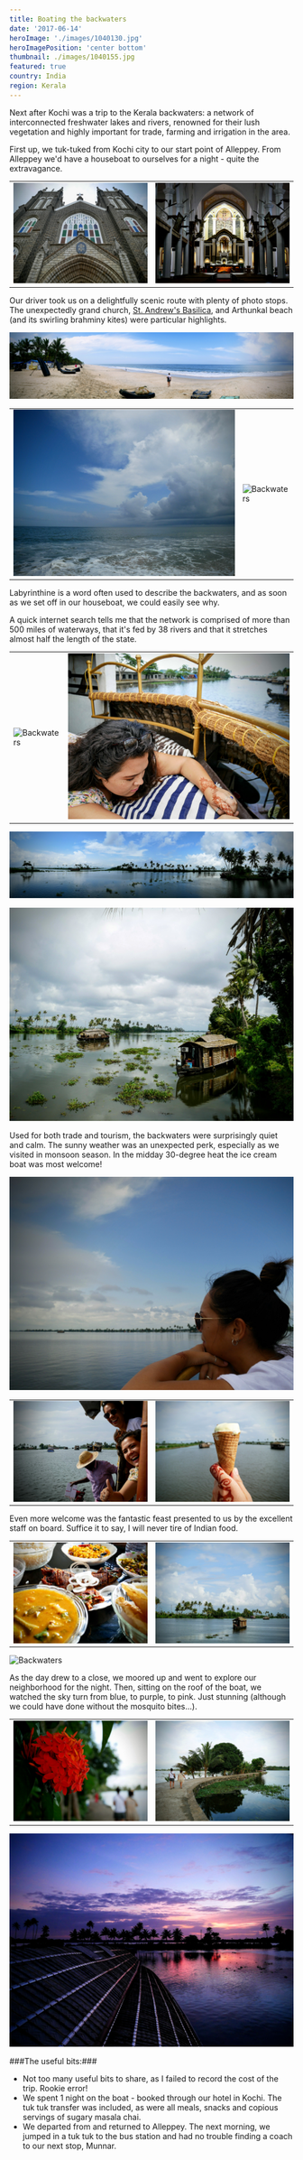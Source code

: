 ```yaml
---
title: Boating the backwaters
date: '2017-06-14'
heroImage: './images/1040130.jpg'
heroImagePosition: 'center bottom'
thumbnail: ./images/1040155.jpg
featured: true
country: India
region: Kerala
---
```


Next after Kochi was a trip to the Kerala backwaters: a network of interconnected freshwater lakes and rivers, renowned for their lush vegetation and highly important for trade, farming and irrigation in the area.

First up, we tuk-tuked from Kochi city to our start point of Alleppey. From Alleppey we'd have a houseboat to ourselves for a night - quite the extravagance.

|                                     |                                     |
| ----------------------------------- | ----------------------------------- |
| ![Backwaters](./images/1040045.jpg) | ![Backwaters](./images/1040048.jpg) |

Our driver took us on a delightfully scenic route with plenty of photo stops. The unexpectedly grand church, [St. Andrew's Basilica](https://en.wikipedia.org/wiki/St._Andrew%27s_Basilica,_Arthunkal), and Arthunkal beach (and its swirling brahminy kites) were particular highlights.

![Backwaters](./images/1040055.jpg)

|                                     |                                     |
| ----------------------------------- | ----------------------------------- |
| ![Backwaters](./images/1040061.jpg) | ![Backwaters](./images/1040071.jpg) |

Labyrinthine is a word often used to describe the backwaters, and as soon as we set off in our houseboat, we could easily see why.

A quick internet search tells me that the network is comprised of more than 500 miles of waterways, that it's fed by 38 rivers and that it stretches almost half the length of the state.

|                                     |                                     |
| ----------------------------------- | ----------------------------------- |
| ![Backwaters](./images/1040078.jpg) | ![Backwaters](./images/1040095.jpg) |

![Backwaters](./images/1040120.jpg)

![Backwaters](./images/1040124.jpg)

Used for both trade and tourism, the backwaters were surprisingly quiet and calm. The sunny weather was an unexpected perk, especially as we visited in monsoon season. In the midday 30-degree heat the ice cream boat was most welcome!

![Backwaters](./images/1040110.jpg)

|                                     |                                     |
| ----------------------------------- | ----------------------------------- |
| ![Backwaters](./images/1040141.jpg) | ![Backwaters](./images/1040143.jpg) |

Even more welcome was the fantastic feast presented to us by the excellent staff on board. Suffice it to say, I will never tire of Indian food.

|                                     |                                     |
| ----------------------------------- | ----------------------------------- |
| ![Backwaters](./images/1040127.jpg) | ![Backwaters](./images/1040130.jpg) |

![Backwaters](./images/1040172.jpg)

As the day drew to a close, we moored up and went to explore our neighborhood for the night. Then, sitting on the roof of the boat, we watched the sky turn from blue, to purple, to pink. Just stunning (although we could have done without the mosquito bites...).

|                                     |                                     |
| ----------------------------------- | ----------------------------------- |
| ![Backwaters](./images/1040188.jpg) | ![Backwaters](./images/1040180.jpg) |

![Backwaters](./images/1040218.jpg)

###The useful bits:###

- Not too many useful bits to share, as I failed to record the cost of the trip. Rookie error!
- We spent 1 night on the boat - booked through our hotel in Kochi. The tuk tuk transfer was included, as were all meals, snacks and copious servings of sugary masala chai.
- We departed from and returned to Alleppey. The next morning, we jumped in a tuk tuk to the bus station and had no trouble finding a coach to our next stop, Munnar.
